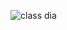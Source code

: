 ![class dia](https://user-images.githubusercontent.com/94382811/142795149-d15577fe-0cbf-4e76-a51b-da633005032b.jpg)

